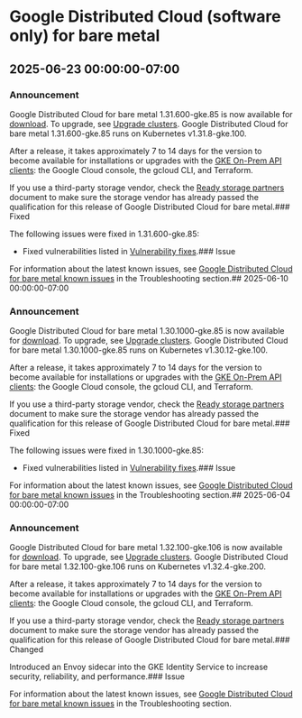 # Google Distributed Cloud (software only) for bare metal

## 2025-06-23 00:00:00-07:00

### Announcement

Google Distributed Cloud for bare metal 1.31.600-gke.85 is now available for [download](https://cloud.google.com/kubernetes-engine/distributed-cloud/bare-metal/docs/downloads). To upgrade, see [Upgrade clusters](https://cloud.google.com/kubernetes-engine/distributed-cloud/bare-metal/docs/how-to/upgrade). Google Distributed Cloud for bare metal 1.31.600-gke.85 runs on Kubernetes v1.31.8-gke.100.

After a release, it takes approximately 7 to 14 days for the version to become available for installations or upgrades with the [GKE On-Prem API clients](https://cloud.google.com/kubernetes-engine/distributed-cloud/bare-metal/docs/installing/cluster-lifecycle-management-tools): the Google Cloud console, the gcloud CLI, and Terraform.

If you use a third-party storage vendor, check the [Ready storage partners](https://cloud.google.com/anthos/docs/resources/partner-storage) document to make sure the storage vendor has already passed the qualification for this release of Google Distributed Cloud for bare metal.### Fixed

The following issues were fixed in 1.31.600-gke.85:

* Fixed vulnerabilities listed in [Vulnerability fixes](https://cloud.google.com/kubernetes-engine/distributed-cloud/bare-metal/docs/vulnerabilities).### Issue

For information about the latest known issues, see [Google Distributed Cloud for bare metal known issues](https://cloud.google.com/kubernetes-engine/distributed-cloud/bare-metal/docs/troubleshooting/known-issues) in the Troubleshooting section.## 2025-06-10 00:00:00-07:00

### Announcement

Google Distributed Cloud for bare metal 1.30.1000-gke.85 is now available for [download](https://cloud.google.com/kubernetes-engine/distributed-cloud/bare-metal/docs/downloads). To upgrade, see [Upgrade clusters](https://cloud.google.com/kubernetes-engine/distributed-cloud/bare-metal/docs/how-to/upgrade). Google Distributed Cloud for bare metal 1.30.1000-gke.85 runs on Kubernetes v1.30.12-gke.100.

After a release, it takes approximately 7 to 14 days for the version to become available for installations or upgrades with the [GKE On-Prem API clients](https://cloud.google.com/kubernetes-engine/distributed-cloud/bare-metal/docs/installing/cluster-lifecycle-management-tools): the Google Cloud console, the gcloud CLI, and Terraform.

If you use a third-party storage vendor, check the [Ready storage partners](https://cloud.google.com/anthos/docs/resources/partner-storage) document to make sure the storage vendor has already passed the qualification for this release of Google Distributed Cloud for bare metal.### Fixed

The following issues were fixed in 1.30.1000-gke.85:

* Fixed vulnerabilities listed in [Vulnerability fixes](https://cloud.google.com/kubernetes-engine/distributed-cloud/bare-metal/docs/vulnerabilities).### Issue

For information about the latest known issues, see [Google Distributed Cloud for bare metal known issues](https://cloud.google.com/kubernetes-engine/distributed-cloud/bare-metal/docs/troubleshooting/known-issues) in the Troubleshooting section.## 2025-06-04 00:00:00-07:00

### Announcement

Google Distributed Cloud for bare metal 1.32.100-gke.106 is now available for [download](https://cloud.google.com/kubernetes-engine/distributed-cloud/bare-metal/docs/downloads). To upgrade, see [Upgrade clusters](https://cloud.google.com/kubernetes-engine/distributed-cloud/bare-metal/docs/how-to/upgrade). Google Distributed Cloud for bare metal 1.32.100-gke.106 runs on Kubernetes v1.32.4-gke.200.

After a release, it takes approximately 7 to 14 days for the version to become available for installations or upgrades with the [GKE On-Prem API clients](https://cloud.google.com/kubernetes-engine/distributed-cloud/bare-metal/docs/installing/cluster-lifecycle-management-tools): the Google Cloud console, the gcloud CLI, and Terraform.

If you use a third-party storage vendor, check the [Ready storage partners](https://cloud.google.com/anthos/docs/resources/partner-storage) document to make sure the storage vendor has already passed the qualification for this release of Google Distributed Cloud for bare metal.### Changed

Introduced an Envoy sidecar into the GKE Identity Service to increase security, reliability, and performance.### Issue

For information about the latest known issues, see [Google Distributed Cloud for bare metal known issues](https://cloud.google.com/kubernetes-engine/distributed-cloud/bare-metal/docs/troubleshooting/known-issues) in the Troubleshooting section.